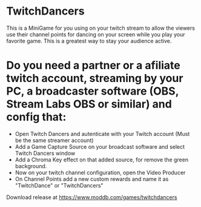 # TwitchDancers
This is a MiniGame for you using on your twitch stream to allow the viewers use their channel points for dancing on your screen while you play your favorite game. This is a greatest way to stay your audience active.

# Do you need a partner or a afiliate twitch account, streaming by your PC, a broadcaster software (OBS, Stream Labs OBS or similar) and config that:

- Open Twitch Dancers and autenticate with your Twitch account (Must be the same streamer account)
- Add a Game Capture Source on your broadcast software and select Twitch Dancers window
- Add a Chroma Key effect on that added source, for remove the green background.
- Now on your twitch channel configuration, open the Video Producer
- On Channel Points add a new custom rewards and name it as "TwitchDance" or "TwitchDancers"

Download release at https://www.moddb.com/games/twitchdancers
